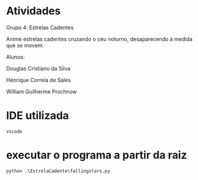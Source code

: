 # Atividades

Grupo 4: Estrelas Cadentes

Anime estrelas cadentes cruzando o céu noturno, desaparecendo à medida que se movem.

Alunos:

Douglas Cristiano da Silva

Henrique Correia de Sales

William Guilherme Prochnow

# IDE utilizada
```
vscode
```

# executar o programa a partir da raiz

```
python .\EstrelaCadente\fallingstars.py

```
